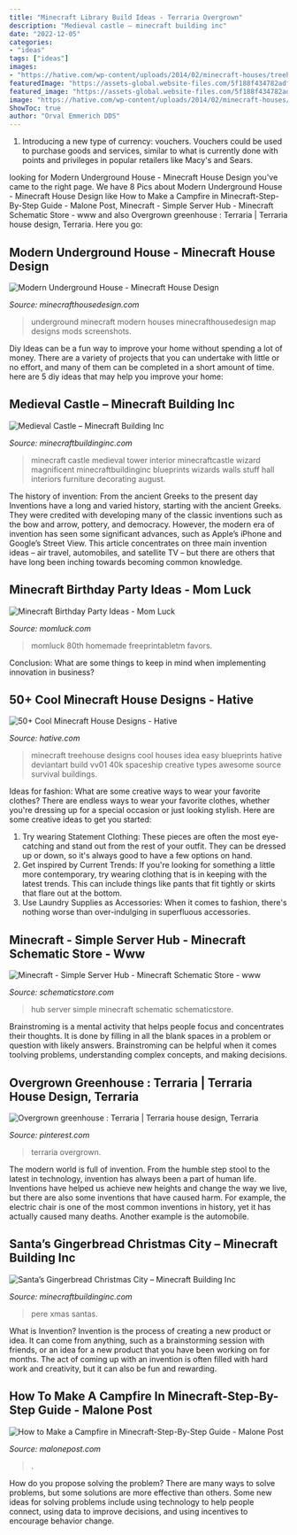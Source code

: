 ```yaml
---
title: "Minecraft Library Build Ideas - Terraria Overgrown"
description: "Medieval castle – minecraft building inc"
date: "2022-12-05"
categories:
- "ideas"
tags: ["ideas"]
images:
- "https://hative.com/wp-content/uploads/2014/02/minecraft-houses/treehouse-design-idea-5.jpg"
featuredImage: "https://assets-global.website-files.com/5f188f434782adfc099948a6/5f31d24976d850f58b72a209_ca2.jpg"
featured_image: "https://assets-global.website-files.com/5f188f434782adfc099948a6/5f31d24976d850f58b72a209_ca2.jpg"
image: "https://hative.com/wp-content/uploads/2014/02/minecraft-houses/treehouse-design-idea-5.jpg"
ShowToc: true
author: "Orval Emmerich DDS"
---
```



1. Introducing a new type of currency: vouchers. Vouchers could be used to purchase goods and services, similar to what is currently done with points and privileges in popular retailers like Macy's and Sears. 

	

		
looking for Modern Underground House - Minecraft House Design you've came to the right page. We have 8 Pics about Modern Underground House - Minecraft House Design like How to Make a Campfire in Minecraft-Step-By-Step Guide - Malone Post, Minecraft - Simple Server Hub - Minecraft Schematic Store - www and also Overgrown greenhouse : Terraria | Terraria house design, Terraria. Here you go:
		
    
## Modern Underground House - Minecraft House Design

<img loading=lazy src="https://minecrafthousedesign.com/wp-content/uploads/2017/01/Modern-Underground-House-by-Zauer-Minecraft-4.jpg" onerror="this.onerror=null;this.src='https://tse1.mm.bing.net/th?id=OIP.VfnUlY5bZT5qwTGUUv-aMwHaEK&amp;pid=15.1';" alt="Modern Underground House - Minecraft House Design">

_Source: minecrafthousedesign.com_

>underground minecraft modern houses minecrafthousedesign map designs mods screenshots. 

	

Diy Ideas can be a fun way to improve your home without spending a lot of money. There are a variety of projects that you can undertake with little or no effort, and many of them can be completed in a short amount of time. here are 5 diy ideas that may help you improve your home: 

    
## Medieval Castle – Minecraft Building Inc

<img loading=lazy src="http://minecraftbuildinginc.com/wp-content/uploads/2013/02/Wizards-Tower.jpg" onerror="this.onerror=null;this.src='https://tse2.mm.bing.net/th?id=OIP.U4w5R9HIbAqjUI-8kS4odAHaEo&amp;pid=15.1';" alt="Medieval Castle – Minecraft Building Inc">

_Source: minecraftbuildinginc.com_

>minecraft castle medieval tower interior minecraftcastle wizard magnificent minecraftbuildinginc blueprints wizards walls stuff hall interiors furniture decorating august. 

	

The history of invention: From the ancient Greeks to the present day
Inventions have a long and varied history, starting with the ancient Greeks. They were credited with developing many of the classic inventions such as the bow and arrow, pottery, and democracy. However, the modern era of invention has seen some significant advances, such as Apple’s iPhone and Google’s Street View. This article concentrates on three main invention ideas – air travel, automobiles, and satellite TV – but there are others that have long been inching towards becoming common knowledge.

    
## Minecraft Birthday Party Ideas - Mom Luck

<img loading=lazy src="https://momluck.com/wp-content/uploads/2014/06/minecraft-ideas--e1421001556318.jpg" onerror="this.onerror=null;this.src='https://tse3.mm.bing.net/th?id=OIP.uS57mNo7gu6sN8gazrSwKwHaKd&amp;pid=15.1';" alt="Minecraft Birthday Party Ideas - Mom Luck">

_Source: momluck.com_

>momluck 80th homemade freeprintabletm favors. 

	

Conclusion: What are some things to keep in mind when implementing innovation in business?
 

    
## 50+ Cool Minecraft House Designs - Hative

<img loading=lazy src="https://hative.com/wp-content/uploads/2014/02/minecraft-houses/treehouse-design-idea-5.jpg" onerror="this.onerror=null;this.src='https://tse4.mm.bing.net/th?id=OIP.NJXm4Glxz7hRvYiXb5O67AHaFj&amp;pid=15.1';" alt="50+ Cool Minecraft House Designs - Hative">

_Source: hative.com_

>minecraft treehouse designs cool houses idea easy blueprints hative deviantart build vv01 40k spaceship creative types awesome source survival buildings. 

	

Ideas for fashion: What are some creative ways to wear your favorite clothes?
There are endless ways to wear your favorite clothes, whether you're dressing up for a special occasion or just looking stylish. Here are some creative ideas to get you started: 
1. Try wearing Statement Clothing: These pieces are often the most eye-catching and stand out from the rest of your outfit. They can be dressed up or down, so it's always good to have a few options on hand. 
2. Get inspired by Current Trends: If you're looking for something a little more contemporary, try wearing clothing that is in keeping with the latest trends. This can include things like pants that fit tightly or skirts that flare out at the bottom. 
3. Use Laundry Supplies as Accessories: When it comes to fashion, there's nothing worse than over-indulging in superfluous accessories.

    
## Minecraft - Simple Server Hub - Minecraft Schematic Store - Www

<img loading=lazy src="https://www.schematicstore.com/shopdata/875/sales/ac751b78f4d502668b299d783bc9b3d8.png" onerror="this.onerror=null;this.src='https://tse1.mm.bing.net/th?id=OIP.WyDjctyumBgv8WysFIVmEgHaEK&amp;pid=15.1';" alt="Minecraft - Simple Server Hub - Minecraft Schematic Store - www">

_Source: schematicstore.com_

>hub server simple minecraft schematic schematicstore. 

	

Brainstroming is a mental activity that helps people focus and concentrates their thoughts. It is done by filling in all the blank spaces in a problem or question with likely answers. Brainstroming can be helpful when it comes toolving problems, understanding complex concepts, and making decisions.

    
## Overgrown Greenhouse : Terraria | Terraria House Design, Terraria

<img loading=lazy src="https://i.pinimg.com/736x/b1/e8/ef/b1e8effd29f5b4290cb5d8424a2951dd.jpg" onerror="this.onerror=null;this.src='https://tse2.mm.bing.net/th?id=OIP.nTsRgO3AQthL9_XfDYpZCgHaDt&amp;pid=15.1';" alt="Overgrown greenhouse : Terraria | Terraria house design, Terraria">

_Source: pinterest.com_

>terraria overgrown. 

	

The modern world is full of invention. From the humble step stool to the latest in technology, invention has always been a part of human life. Inventions have helped us achieve new heights and change the way we live, but there are also some inventions that have caused harm. For example, the electric chair is one of the most common inventions in history, yet it has actually caused many deaths. Another example is the automobile.

    
## Santa’s Gingerbread Christmas City – Minecraft Building Inc

<img loading=lazy src="https://minecraftbuildinginc.com/wp-content/uploads/2014/12/Santas-Gingerbread-Christmas-City-download-minecraft-building-ideas-xmas-snow-4.jpg" onerror="this.onerror=null;this.src='https://tse1.mm.bing.net/th?id=OIP.ap29L216cZ1sLsn70qV4SQHaEK&amp;pid=15.1';" alt="Santa’s Gingerbread Christmas City – Minecraft Building Inc">

_Source: minecraftbuildinginc.com_

>pere xmas santas. 

	

What is Invention?
Invention is the process of creating a new product or idea. It can come from anything, such as a brainstorming session with friends, or an idea for a new product that you have been working on for months. The act of coming up with an invention is often filled with hard work and creativity, but it can also be fun and rewarding.

    
## How To Make A Campfire In Minecraft-Step-By-Step Guide - Malone Post

<img loading=lazy src="https://assets-global.website-files.com/5f188f434782adfc099948a6/5f31d24976d850f58b72a209_ca2.jpg" onerror="this.onerror=null;this.src='https://tse1.mm.bing.net/th?id=OIP.KABWOJpxPJmqzY0A5AVDEwHaE8&amp;pid=15.1';" alt="How to Make a Campfire in Minecraft-Step-By-Step Guide - Malone Post">

_Source: malonepost.com_

>. 

	

How do you propose solving the problem?
There are many ways to solve problems, but some solutions are more effective than others. Some new ideas for solving problems include using technology to help people connect, using data to improve decisions, and using incentives to encourage behavior change.

